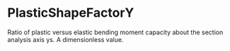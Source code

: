 PlasticShapeFactorY
===================

Ratio of plastic versus elastic bending moment capacity about the section analysis axis ys. A dimensionless value.

